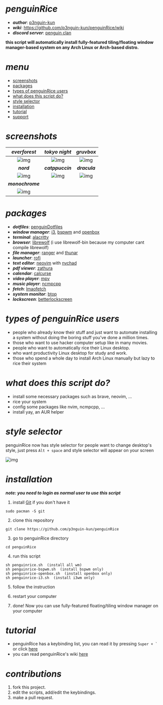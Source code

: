 # ***penguinRice***

- ***author***: [p3nguin-kun](https://github.com/p3nguin-kun)
- ***wiki***: https://github.com/p3nguin-kun/penguinRice/wiki
- ***discord server***: [penguin clan](https://discord.gg/https://discord.gg/yzn442FGuZ)

**this script will automatically install fully-featured tiling/floating window manager-based system on any Arch Linux or Arch-based distro.**

# ***menu***
- [screenshots](#screenshots)
- [packages](#packages)
- [types of penguinRice users](#types-of-penguinrice-users)
- [what does this script do?](#what-does-this-script-do)
- [style selector](#style-selector)
- [installation](#installation)
- [tutorial](#tutorial)
- [support](#support)

# ***screenshots***

| ***everforest*** | ***tokyo night*** | ***gruvbox*** |
| :--------: | :---------: | :-----: |
| ![img](https://i.imgur.com/bDQsb9t.png) | ![img](https://i.imgur.com/bW1LzHu.png) | ![img](https://i.imgur.com/XE0IoTx.png) |
| ***nord*** | ***catppuccin*** | ***dracula*** |
| ![img](https://i.imgur.com/LOZ4VTD.png) | ![img](https://i.imgur.com/49ohjOd.png) | ![img](https://i.imgur.com/QuiN2wr.png) |
| ***monochrome*** |
| ![img](https://i.imgur.com/lyDNUkM.png) |

# ***packages***
- ***dotfiles***: [penguinDotfiles](https://github.com/p3nguin-kun/penguinDotfiles)
- ***window manager***: [i3](https://i3wm.org), [bspwm](https://github.com/baskerville/bspwm) and [openbox](http://openbox.org/wiki/Main_Page)
- ***terminal***: [alacritty](https://alacritty.org/)
- ***browser***: [librewolf](https://librewolf.net/)  (i use librewolf-bin because my computer cant compile librewolf)
- ***file manager***: [ranger](https://ranger.github.io/) and [thunar](https://docs.xfce.org/xfce/thunar/start)
- ***launcher***: [rofi](https://github.com/davatorium/rofi)
- ***text editor***: [neovim](https://neovim.io) with [nvchad](https://github.com/NvChad/NvChad)
- ***pdf viewer***: [zathura](https://pwmt.org/projects/zathura/)
- ***calendar***: [calcurse](https://calcurse.org/)
- ***video player***: [mpv](https://mpv.io)
- ***music player***: [ncmpcpp](https://github.com/ncmpcpp/ncmpcpp)
- ***fetch***: [lmaofetch](https://github.com/p3nguin-kun/lmaofetch)
- ***system monitor***: [btop](https://github.com/aristocratos/btop)
- ***lockscreen***: [betterlockscreen](https://github.com/betterlockscreen/betterlockscreen)

# ***types of penguinRice users***
- people who already know their stuff and just want to automate installing a system without doing the boring stuff you’ve done a million times.
- those who want to use hacker computer setup like in many movies.
- people who want to automatically rice their Linux desktop.
- who want productivity Linux desktop for study and work.
- those who spend a whole day to install Arch Linux manually but lazy to rice their system

# ***what does this script do?***
- install some necessary packages such as brave, neovim, ...
- rice your system
- config some packages like nvim, ncmpcpp, ...
- install yay, an AUR helper

# ***style selector***
penguinRice now has style selector for people want to change desktop's style, just press ```Alt + space``` and style selector will appear on your screen

![img](https://i.imgur.com/KaAwop3.png)

# ***installation***

***note: you need to login as normal user to use this script***

1. install [Git](https://git-scm.com/) if you don't have it
```
sudo pacman -S git
```

2. clone this repository
```
git clone https://github.com/p3nguin-kun/penguinRice
```

3. go to penguinRice directory
```
cd penguinRice
```

4. run this script
```
sh penguinrice.sh  (install all wm)
sh penguinrice-bspwm.sh  (install bspwm only)
sh penguinrice-openbox.sh  (install openbox only)
sh penguinrice-i3.sh  (install i3wm only)
```

5. follow the instruction

6. restart your computer

7. done! Now you can use fully-featured floating/tiling window manager on your computer

# ***tutorial***
- penguinRice has a keybinding list, you can read it by pressing ``` Super + ` ``` or click [here](https://github.com/p3nguin-kun/penguinRice/wiki/2.-Keybindings-and-commands)
- you can read penguinRice's wiki [here](https://codeberg.org/p3nguin-kun/penguinRice/wiki)

# ***contributions***

1. fork this project.
2. edit the scripts, add/edit the keybindings.
3. make a pull request.
